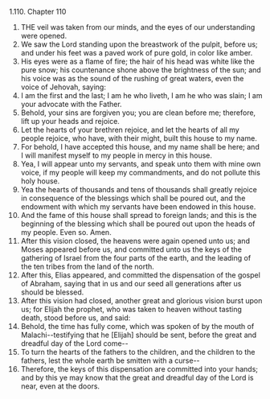 1.110. Chapter 110
1. THE veil was taken from our minds, and the eyes of our understanding were opened.
2. We saw the Lord standing upon the breastwork of the pulpit, before us; and under his feet was a paved work of pure gold, in color like amber.
3. His eyes were as a flame of fire; the hair of his head was white like the pure snow; his countenance shone above the brightness of the sun; and his voice was as the sound of the rushing of great waters, even the voice of Jehovah, saying:
4. I am the first and the last; I am he who liveth, I am he who was slain; I am your advocate with the Father.
5. Behold, your sins are forgiven you; you are clean before me; therefore, lift up your heads and rejoice.
6. Let the hearts of your brethren rejoice, and let the hearts of all my people rejoice, who have, with their might, built this house to my name.
7. For behold, I have accepted this house, and my name shall be here; and I will manifest myself to my people in mercy in this house.
8. Yea, I will appear unto my servants, and speak unto them with mine own voice, if my people will keep my commandments, and do not pollute this holy house.
9. Yea the hearts of thousands and tens of thousands shall greatly rejoice in consequence of the blessings which shall be poured out, and the endowment with which my servants have been endowed in this house.
10. And the fame of this house shall spread to foreign lands; and this is the beginning of the blessing which shall be poured out upon the heads of my people. Even so. Amen.
11. After this vision closed, the heavens were again opened unto us; and Moses appeared before us, and committed unto us the keys of the gathering of Israel from the four parts of the earth, and the leading of the ten tribes from the land of the north.
12. After this, Elias appeared, and committed the dispensation of the gospel of Abraham, saying that in us and our seed all generations after us should be blessed.
13. After this vision had closed, another great and glorious vision burst upon us; for Elijah the prophet, who was taken to heaven without tasting death, stood before us, and said:
14. Behold, the time has fully come, which was spoken of by the mouth of Malachi--testifying that he [Elijah] should be sent, before the great and dreadful day of the Lord come--
15. To turn the hearts of the fathers to the children, and the children to the fathers, lest the whole earth be smitten with a curse--
16. Therefore, the keys of this dispensation are committed into your hands; and by this ye may know that the great and dreadful day of the Lord is near, even at the doors.

